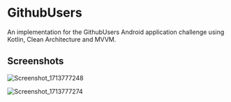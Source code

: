 
# GithubUsers

An implementation for the GithubUsers Android application challenge using Kotlin, Clean Architecture and MVVM.

## Screenshots

![Screenshot_1713777248](https://github.com/a7madKaddour/GithubUsers/assets/54554539/2fc21363-b58c-4569-8fe5-2602d0fc36a2)

![Screenshot_1713777274](https://github.com/a7madKaddour/GithubUsers/assets/54554539/41dbac51-ebf3-4720-b2df-7c1096068dda)
